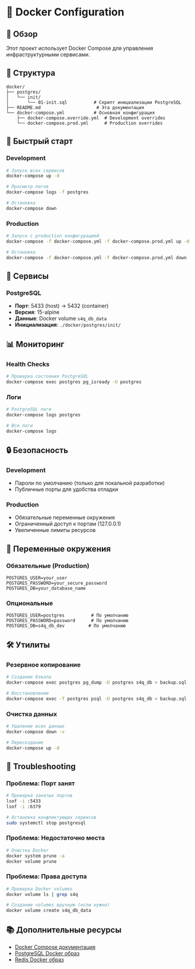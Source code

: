 # 🐳 Docker Configuration

## 🐳 Обзор

Этот проект использует Docker Compose для управления инфраструктурными сервисами.

## 📁 Структура

```
docker/
├── postgres/
│   └── init/
│       └── 01-init.sql          # Скрипт инициализации PostgreSQL
├── README.md                     # Эта документация
└── docker-compose.yml           # Основная конфигурация
    ├── docker-compose.override.yml  # Development overrides
    └── docker-compose.prod.yml      # Production overrides
```

## 🚀 Быстрый старт

### Development

```bash
# Запуск всех сервисов
docker-compose up -d

# Просмотр логов
docker-compose logs -f postgres

# Остановка
docker-compose down
```

### Production

```bash
# Запуск с production конфигурацией
docker-compose -f docker-compose.yml -f docker-compose.prod.yml up -d

# Остановка
docker-compose -f docker-compose.yml -f docker-compose.prod.yml down
```

## 🔧 Сервисы

### PostgreSQL

- **Порт**: 5433 (host) → 5432 (container)
- **Версия**: 15-alpine
- **Данные**: Docker volume `s4q_db_data`
- **Инициализация**: `./docker/postgres/init/`

## 📊 Мониторинг

### Health Checks

```bash
# Проверка состояния PostgreSQL
docker-compose exec postgres pg_isready -U postgres
```

### Логи

```bash
# PostgreSQL логи
docker-compose logs postgres

# Все логи
docker-compose logs
```

## 🔒 Безопасность

### Development

- Пароли по умолчанию (только для локальной разработки)
- Публичные порты для удобства отладки

### Production

- Обязательные переменные окружения
- Ограниченный доступ к портам (127.0.0.1)
- Увеличенные лимиты ресурсов

## 📝 Переменные окружения

### Обязательные (Production)

```env
POSTGRES_USER=your_user
POSTGRES_PASSWORD=your_secure_password
POSTGRES_DB=your_database_name
```

### Опциональные

```env
POSTGRES_USER=postgres          # По умолчанию
POSTGRES_PASSWORD=password      # По умолчанию
POSTGRES_DB=s4q_db_dev         # По умолчанию
```

## 🛠️ Утилиты

### Резервное копирование

```bash
# Создание бэкапа
docker-compose exec postgres pg_dump -U postgres s4q_db > backup.sql

# Восстановление
docker-compose exec -T postgres psql -U postgres s4q_db < backup.sql
```

### Очистка данных

```bash
# Удаление всех данных
docker-compose down -v

# Пересоздание
docker-compose up -d
```

## 🔧 Troubleshooting

### Проблема: Порт занят

```bash
# Проверка занятых портов
lsof -i :5433
lsof -i :6379

# Остановка конфликтующих сервисов
sudo systemctl stop postgresql
```

### Проблема: Недостаточно места

```bash
# Очистка Docker
docker system prune -a
docker volume prune
```

### Проблема: Права доступа

```bash
# Проверка Docker volumes
docker volume ls | grep s4q

# Создание volumes вручную (если нужно)
docker volume create s4q_db_data
```

## 📚 Дополнительные ресурсы

- [Docker Compose документация](https://docs.docker.com/compose/)
- [PostgreSQL Docker образ](https://hub.docker.com/_/postgres)
- [Redis Docker образ](https://hub.docker.com/_/redis)
